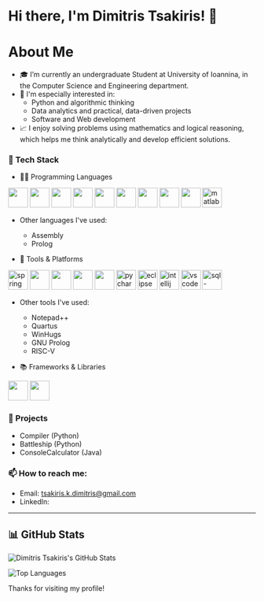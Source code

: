 # Hi there, I'm Dimitris Tsakiris! 👋

# About Me

- 🎓 I’m currently an undergraduate Student at University of Ioannina, in the Computer Science and Engineering department.
- 🧠 I'm especially interested in:
  - Python and algorithmic thinking  
  - Data analytics and practical, data-driven projects  
  - Software and Web development
- 📈 I enjoy solving problems using mathematics and logical reasoning, which helps me think analytically and develop efficient solutions.

### 🧠 Tech Stack

- 👨‍💻 Programming Languages

<p>
  <img src="https://cdn.jsdelivr.net/gh/devicons/devicon/icons/python/python-original.svg" width="40" height="40"/>
  <img src="https://cdn.jsdelivr.net/gh/devicons/devicon/icons/java/java-original.svg" width="40" height="40"/>
  <img src="https://cdn.jsdelivr.net/gh/devicons/devicon/icons/c/c-original.svg" width="40" height="40"/>
  <img src="https://cdn.jsdelivr.net/gh/devicons/devicon/icons/cplusplus/cplusplus-original.svg" width="40" height="40"/>
  <img src="https://cdn.jsdelivr.net/gh/devicons/devicon/icons/csharp/csharp-original.svg" width="40" height="40"/>
  <img src="https://cdn.jsdelivr.net/gh/devicons/devicon/icons/mysql/mysql-original.svg" width="40" height="40"/>
  <img src="https://cdn.jsdelivr.net/gh/devicons/devicon/icons/haskell/haskell-original.svg" width="40" height="40"/>
  <img src="https://cdn.jsdelivr.net/gh/devicons/devicon/icons/html5/html5-original.svg" width="40" height="40"/>
  <img src="https://cdn.jsdelivr.net/gh/devicons/devicon/icons/css3/css3-original.svg" width="40" height="40"/>
  <img src="https://upload.wikimedia.org/wikipedia/commons/2/21/Matlab_Logo.png" alt="matlab" width="40" height="40"/>
</p>

   -  Other languages I've used:
      - Assembly 
      - Prolog


- 🧰 Tools & Platforms

<p>
  <img src="https://cdn.jsdelivr.net/gh/devicons/devicon/icons/spring/spring-original.svg" alt="spring" width="40" height="40"/>
  <img src="https://cdn.jsdelivr.net/gh/devicons/devicon/icons/git/git-original.svg" width="40" height="40"/>
  <img src="https://cdn.jsdelivr.net/gh/devicons/devicon/icons/github/github-original.svg" width="40" height="40"/>
  <img src="https://cdn.jsdelivr.net/gh/devicons/devicon/icons/linux/linux-original.svg" width="40" height="40"/>
  <img src="https://cdn.jsdelivr.net/gh/devicons/devicon/icons/latex/latex-original.svg" width="40" height="40"/>
  <img src="https://cdn.jsdelivr.net/gh/devicons/devicon/icons/pycharm/pycharm-original.svg" width="40" height="40" alt="pycharm"/>
  <img src="https://cdn.jsdelivr.net/gh/devicons/devicon/icons/eclipse/eclipse-original.svg" width="40" height="40" alt="eclipse"/>
  <img src="https://cdn.jsdelivr.net/gh/devicons/devicon/icons/intellij/intellij-original.svg" width="40" height="40" alt="intellij"/>
  <img src="https://cdn.jsdelivr.net/gh/devicons/devicon/icons/vscode/vscode-original.svg" width="40" height="40" alt="vscode"/>
  <img src="https://cdn.jsdelivr.net/gh/devicons/devicon/icons/mysql/mysql-original.svg" width="40" height="40" alt="sql-workbench"/>
</p>

  - Other tools I've used:
    - Notepad++
    - Quartus  
    - WinHugs  
    - GNU Prolog  
    - RISC-V 

- 📚 Frameworks & Libraries

<p>
  <img src="https://cdn.jsdelivr.net/gh/devicons/devicon/icons/unity/unity-original.svg" width="40" height="40"/>
  <img src="https://cdn.jsdelivr.net/gh/devicons/devicon/icons/opengl/opengl-original.svg" width="40" height="40"/>
</p>

### 🚀 Projects
- Compiler (Python)
- Battleship (Python)
- ConsoleCalculator (Java)

### 📫 How to reach me: 
- Email: tsakiris.k.dimitris@gmail.com
- LinkedIn: 

---
## 📊 GitHub Stats

![Dimitris Tsakiris's GitHub Stats](https://github-readme-stats.vercel.app/api?username=TsakirisDimitris&show_icons=true&theme=tokyonight&count_private=true)

![Top Languages](https://github-readme-stats.vercel.app/api/top-langs/?username=TsakirisDimitris&layout=compact&theme=tokyonight)


Thanks for visiting my profile!
